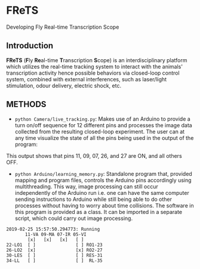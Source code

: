# FReTS
Developing Fly Real-time Transcription Scope


## Introduction
**FReTS** (**F**ly **Re**al-time **T**ranscription **S**cope) is an interdisciplinary platform which utilizes the real-time tracking system to interact with the animals' transcription activity hence possible behaviors via closed-loop control system, combined with external interferences, such as laser/light stimulation, odour delivery, electric shock, etc.

## METHODS

* `python Camera/live_tracking.py`: Makes use of an Arduino to provide a turn on/off sequence for 12 different pins and processes the image data collected from the resulting closed-loop experiment. The user can at any time visualize the state of all the pins being used in the output of the program:

This output shows that pins 11, 09, 07, 26, and 27 are ON, and all others OFF.

* `python Arduino/learning_memory.py`: Standalone program that, provided mapping and program files, controls the Arduino pins accordingly using multithreading. This way, image processing can still occur independently of the Arduino run i.e. one can have the same computer sending instructions to Arduino while still being able to do other processes without having to worry about time collisions. 
The software in this program is provided as a class. It can be imported in a separate script, which could carry out image processing.


```
2019-02-25 15:57:50.294773: Running
       11-VA 09-MA 07-IR 05-VI
        [x]   [x]   [x]   [ ]
22-LO1  [ ]               [ ] RO1-23
26-LO2  [x]               [x] RO2-27
30-LES  [ ]               [ ] RES-31
34-LL   [ ]               [ ]  RL-35
```